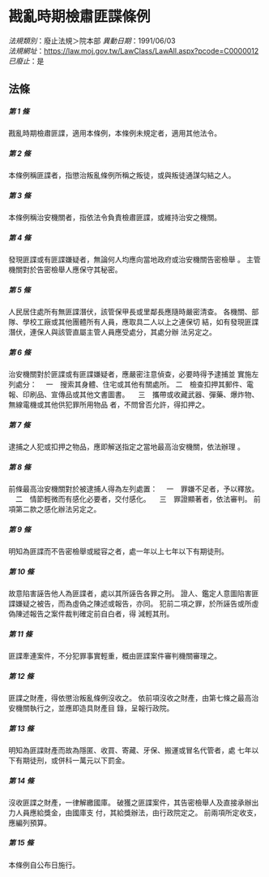 # 戡亂時期檢肅匪諜條例

*法規類別*：廢止法規＞院本部
*異動日期*：1991/06/03  
*法規網址*：https://law.moj.gov.tw/LawClass/LawAll.aspx?pcode=C0000012
*已廢止*：是


## 法條
##### 第 1 條
戡亂時期檢肅匪諜，適用本條例，本條例未規定者，適用其他法令。


##### 第 2 條
本條例稱匪諜者，指懲治叛亂條例所稱之叛徒，或與叛徒通謀勾結之人。


##### 第 3 條
本條例稱治安機關者，指依法令負責檢肅匪諜，或維持治安之機關。


##### 第 4 條
發現匪諜或有匪諜嫌疑者，無論何人均應向當地政府或治安機關告密檢舉
。
主管機關對於告密檢舉人應保守其秘密。


##### 第 5 條
人民居住處所有無匪諜潛伏，該管保甲長或里鄰長應隨時嚴密清查。
各機關、部隊、學校工廠或其他團體所有人員，應取具二人以上之連保切
結，如有發現匪諜潛伏，連保人與該管直屬主管人員應受處分，其處分辦
法另定之。

##### 第 6 條
治安機關對於匪諜或有匪諜嫌疑者，應嚴密注意偵查，必要時得予逮捕並
實施左列處分：
　一　搜索其身體、住宅或其他有關處所。
  二　檢查扣押其郵件、電報、印刷品、宣傳品或其他文書圖書。
　三　攜帶或收藏武器、彈藥、爆炸物、無線電機或其他供犯罪所用物品
      者，不問曾否允許，得扣押之。

##### 第 7 條
逮捕之人犯或扣押之物品，應即解送指定之當地最高治安機關，依法辦理
。


##### 第 8 條
前條最高治安機關對於被逮捕人得為左列處置：
　一　罪嫌不足者，予以釋放。
　二　情節輕微而有感化必要者，交付感化。
　三　罪證顯著者，依法審判。
前項第二款之感化辦法另定之。


##### 第 9 條
明知為匪諜而不告密檢舉或縱容之者，處一年以上七年以下有期徒刑。


##### 第 10 條
故意陷害誣告他人為匪諜者，處以其所誣告各罪之刑。
證人、鑑定人意圖陷害匪諜嫌疑之被告，而為虛偽之陳述或報告，亦同。
犯前二項之罪，於所誣告或所虛偽陳述報告之案件裁判確定前自白者，得
減輕其刑。

##### 第 11 條
匪諜牽連案件，不分犯罪事實輕重，概由匪諜案件審判機關審理之。


##### 第 12 條
匪諜之財產，得依懲治叛亂條例沒收之。
依前項沒收之財產，由第七條之最高治安機關執行之，並應即造具財產目
錄，呈報行政院。


##### 第 13 條
明知為匪諜財產而故為隱匿、收買、寄藏、牙保、搬運或冒名代管者，處
七年以下有期徒刑，或併科一萬元以下罰金。

##### 第 14 條
沒收匪諜之財產，一律解繳國庫。
破獲之匪諜案件，其告密檢舉人及直接承辦出力人員應給獎金，由國庫支
付，其給獎辦法，由行政院定之。
前兩項所定收支，應編列預算。


##### 第 15 條
本條例自公布日施行。



